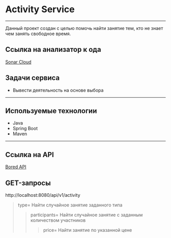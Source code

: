 # Activity Service

____
Данный проект создан с целью помочь найти занятие тем, кто не знает чем занять свободное время.

## Ссылка на анализатор к ода

[Sonar Cloud](https://sonarcloud.io/summary/new_code?id=egerin11_laba_Java)

## Задачи сервиса

+ Вывести деятельность на основе выбора
____

## Используемые технологии

+ Java
+ Spring Boot
+ Maven
____

## Ссылка на API

[Bored API](https://www.boredapi.com)

## GET-запросы

http://localhost:8080/api/v1/activity
>type= Найти случайное занятие заданного типа
>>participants= Найти случайное занятие с заданным количеством участников
>>>price= Найти занятие по указанной цене

